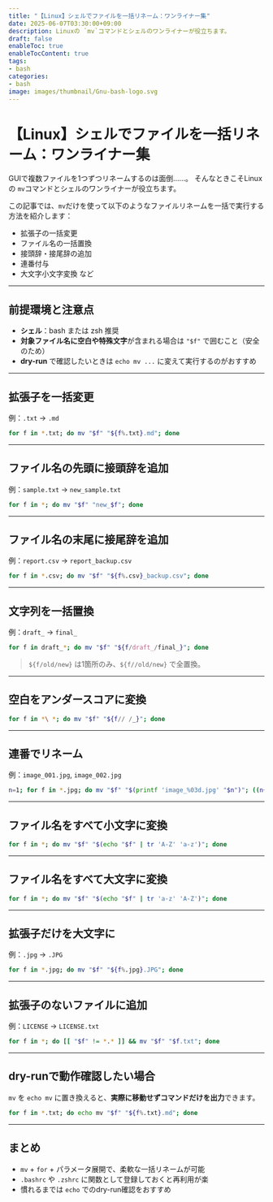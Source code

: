```yaml
---
title: "【Linux】シェルでファイルを一括リネーム：ワンライナー集"
date: 2025-06-07T03:30:00+09:00
description: Linuxの `mv`コマンドとシェルのワンライナーが役立ちます。
draft: false
enableToc: true
enableTocContent: true
tags: 
- bash
categories: 
- bash
image: images/thumbnail/Gnu-bash-logo.svg
---
```


# 【Linux】シェルでファイルを一括リネーム：ワンライナー集

GUIで複数ファイルを1つずつリネームするのは面倒……。
そんなときこそLinuxの `mv`コマンドとシェルのワンライナーが役立ちます。

この記事では、`mv`だけを使って以下のようなファイルリネームを一括で実行する方法を紹介します：

* 拡張子の一括変更
* ファイル名の一括置換
* 接頭辞・接尾辞の追加
* 連番付与
* 大文字小文字変換 など

---

## 前提環境と注意点

* **シェル**：bash または zsh 推奨
* **対象ファイル名に空白や特殊文字**が含まれる場合は `"$f"` で囲むこと（安全のため）
* **dry-run** で確認したいときは `echo mv ...` に変えて実行するのがおすすめ

---

## 拡張子を一括変更

例：`.txt` → `.md`

```bash
for f in *.txt; do mv "$f" "${f%.txt}.md"; done
```

---

## ファイル名の先頭に接頭辞を追加

例：`sample.txt` → `new_sample.txt`

```bash
for f in *; do mv "$f" "new_$f"; done
```

---

## ファイル名の末尾に接尾辞を追加

例：`report.csv` → `report_backup.csv`

```bash
for f in *.csv; do mv "$f" "${f%.csv}_backup.csv"; done
```

---

## 文字列を一括置換

例：`draft_` → `final_`

```bash
for f in draft_*; do mv "$f" "${f/draft_/final_}"; done
```

> `${f/old/new}` は1箇所のみ、`${f//old/new}` で全置換。

---

## 空白をアンダースコアに変換

```bash
for f in *\ *; do mv "$f" "${f// /_}"; done
```

---

## 連番でリネーム

例：`image_001.jpg`, `image_002.jpg`

```bash
n=1; for f in *.jpg; do mv "$f" "$(printf 'image_%03d.jpg' "$n")"; ((n++)); done
```

---

## ファイル名をすべて小文字に変換

```bash
for f in *; do mv "$f" "$(echo "$f" | tr 'A-Z' 'a-z')"; done
```

---

## ファイル名をすべて大文字に変換

```bash
for f in *; do mv "$f" "$(echo "$f" | tr 'a-z' 'A-Z')"; done
```

---

## 拡張子だけを大文字に

例：`.jpg` → `.JPG`

```bash
for f in *.jpg; do mv "$f" "${f%.jpg}.JPG"; done
```

---

## 拡張子のないファイルに追加

例：`LICENSE` → `LICENSE.txt`

```bash
for f in *; do [[ "$f" != *.* ]] && mv "$f" "$f.txt"; done
```

---

## dry-runで動作確認したい場合

`mv` を `echo mv` に置き換えると、**実際に移動せずコマンドだけを出力**できます。

```bash
for f in *.txt; do echo mv "$f" "${f%.txt}.md"; done
```

---

## まとめ

* `mv` + `for` + パラメータ展開で、柔軟な一括リネームが可能
* `.bashrc` や `.zshrc` に関数として登録しておくと再利用が楽
* 慣れるまでは `echo` でのdry-run確認をおすすめ
